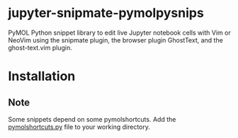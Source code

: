 # jupyter-snipmate-pymolpysnips

PyMOL Python snippet library to edit live Jupyter notebook cells with Vim or NeoVim using the snipmate plugin, the browser plugin GhostText, and the ghost-text.vim plugin.

# Installation





## Note

Some snippets depend on some pymolshortcuts.
Add the [pymolshortcuts.py](https://github.com/MooersLab/pymolshortcuts) file to your working directory.

